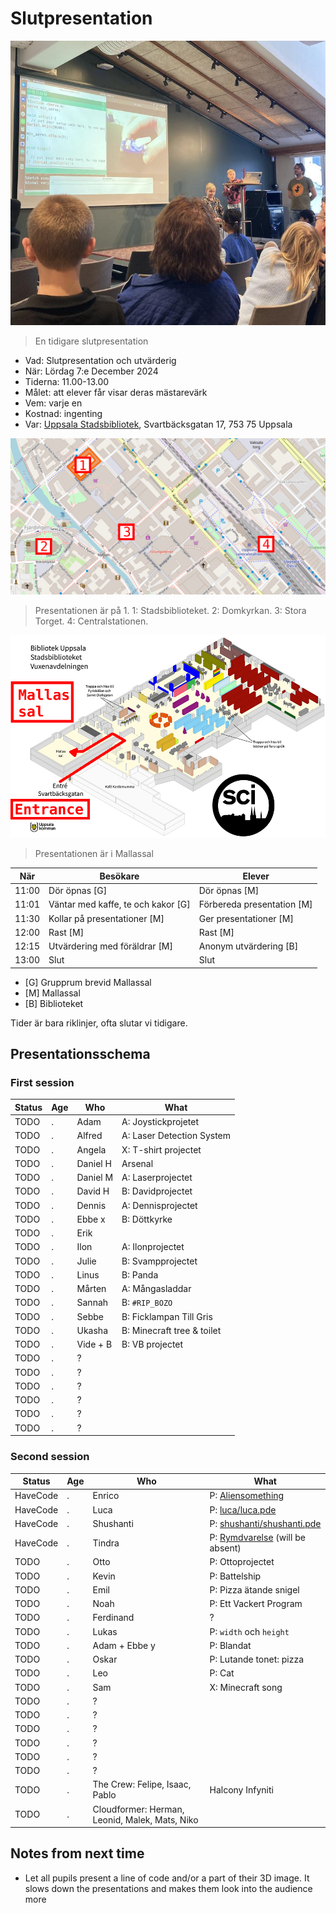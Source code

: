 # Slutpresentation

![En tidigare slutpresentation](IMG_1522.jpg)

> En tidigare slutpresentation

- Vad: Slutpresentation och utvärderig
- När: Lördag 7:e December 2024
- Tiderna: 11.00-13.00
- Målet: att elever får visar deras mästarevärk
- Vem: varje en
- Kostnad: ingenting
- Var: [Uppsala Stadsbibliotek](https://bibliotekuppsala.se/web/arena/stadsbiblioteket), Svartbäcksgatan 17, 753 75 Uppsala

![Plan av Uppsala](uppsala_map_annotated.png)

> Presentationen är på 1.
> 1: Stadsbiblioteket.
> 2: Domkyrkan.
> 3: Stora Torget.
> 4: Centralstationen.

![Plan av Stadsbiblioteket](usb_mallassal_annotated.png)

> Presentationen är i Mallassal


När  |Besökare                           | Elever
-----|-----------------------------------|-----------------------
11:00|Dör öpnas [G]                      | Dör öpnas [M]
11:01|Väntar med kaffe, te och kakor [G] | Förbereda presentation [M]
11:30|Kollar på presentationer  [M]      | Ger presentationer  [M]
12:00|Rast [M]                           | Rast  [M]
12:15|Utvärdering med föräldrar [M]      | Anonym utvärdering [B]
13:00|Slut                               | Slut

- [G] Grupprum brevid Mallassal
- [M] Mallassal
- [B] Biblioteket

Tider är bara riklinjer, ofta slutar vi tidigare.

## Presentationsschema

### First session

Status|Age|Who       |What
------|---|----------|-----
TODO  |.  |Adam      |A: Joystickprojetet
TODO  |.  |Alfred    |A: Laser Detection System
TODO  |.  |Angela    |X: T-shirt projectet
TODO  |.  |Daniel H  |Arsenal
TODO  |.  |Daniel M  |A: Laserprojectet
TODO  |.  |David H   |B: Davidprojectet
TODO  |.  |Dennis    |A: Dennisprojectet
TODO  |.  |Ebbe x    |B: Döttkyrke
TODO  |.  |Erik      |
TODO  |.  |Ilon      |A: Ilonprojectet
TODO  |.  |Julie     |B: Svampprojectet
TODO  |.  |Linus     |B: Panda
TODO  |.  |Mårten    |A: Mångasladdar
TODO  |.  |Sannah    |B: `#RIP_BOZO`
TODO  |.  |Sebbe     |B: Ficklampan Till Gris
TODO  |.  |Ukasha    |B: Minecraft tree & toilet
TODO  |.  |Vide + B  |B: VB projectet
TODO  |.  |?         |
TODO  |.  |?         |
TODO  |.  |?         |
TODO  |.  |?         |
TODO  |.  |?         |
TODO  |.  |?         |

### Second session

Status|Age|Who       |What
------|---|----------|-----
HaveCode|.  |Enrico    |P: [Aliensomething](enrico/enrico.pde)
HaveCode|.  |Luca      |P: [luca/luca.pde](luca/luca.pde)
HaveCode|.  |Shushanti |P: [shushanti/shushanti.pde](shushanti/shushanti.pde)
HaveCode|.  |Tindra    |P: [Rymdvarelse](tindra/tindra.pde) (will be absent)
TODO  |.  |Otto      |P: Ottoprojectet
TODO  |.  |Kevin     |P: Battelship
TODO  |.  |Emil      |P: Pizza ätande snigel
TODO  |.  |Noah      |P: Ett Vackert Program
TODO  |.  |Ferdinand |?
TODO  |.  |Lukas     |P: `width` och `height`
TODO  |.  |Adam + Ebbe y|P: Blandat
TODO  |.  |Oskar     |P: Lutande tonet: pizza
TODO  |.  |Leo       |P: Cat
TODO  |.  |Sam       |X: Minecraft song
TODO  |.  |?         |
TODO  |.  |?         |
TODO  |.  |?         |
TODO  |.  |?         |
TODO  |.  |?         |
TODO  |.  |?         |
TODO  |.  |The Crew: Felipe, Isaac, Pablo |Halcony Infyniti
TODO  |.  |Cloudformer: Herman, Leonid, Malek, Mats, Niko |

## Notes from next time

- Let all pupils present a line of code and/or a part of their 3D image.
  It slows down the presentations and makes them look into the audience more

